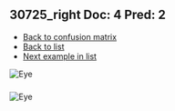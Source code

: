 ## 30725_right Doc: 4 Pred: 2
- [Back to confusion matrix](https://github.com/juliandewit/kaggle_retinopathy/blob/master/matrix.md)
- [Back to list](https://github.com/juliandewit/kaggle_retinopathy/blob/master/lists/42/list.md)
- [Next example in list](https://github.com/juliandewit/kaggle_retinopathy/blob/master/lists/42/33/33270_left.md)

![Eye](https://retinopaty.blob.core.windows.net/size1024/30725_right_4.jpeg)

### 

![Eye]()
